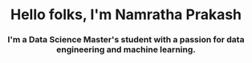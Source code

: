 <h1 align="center">Hello folks, I'm Namratha Prakash</h1>
<h3 align="center">I'm a Data Science Master's student with a passion for data engineering and machine learning.</h3>
